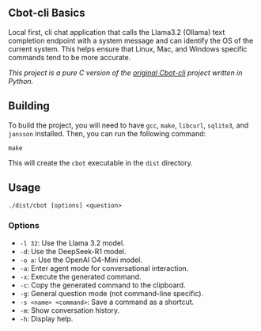 ## Cbot-cli Basics

Local first, cli chat application that calls the Llama3.2 (Ollama) text completion endpoint with a system message and can identify the OS of the current system. This helps ensure that Linux, Mac, and Windows specific commands tend to be more accurate.

_This project is a pure C version of the [original Cbot-cli](https://github.com/RoskiDeluge/cbot-cli) project written in Python._ 

## Building

To build the project, you will need to have `gcc`, `make`, `libcurl`, `sqlite3`, and `jansson` installed. Then, you can run the following command:

```
make
```

This will create the `cbot` executable in the `dist` directory.

## Usage

```
./dist/cbot [options] <question>
```

### Options

*   `-l 32`: Use the Llama 3.2 model.
*   `-d`: Use the DeepSeek-R1 model.
*   `-o a`: Use the OpenAI O4-Mini model.
*   `-a`: Enter agent mode for conversational interaction.
*   `-x`: Execute the generated command.
*   `-c`: Copy the generated command to the clipboard.
*   `-g`: General question mode (not command-line specific).
*   `-s <name> <command>`: Save a command as a shortcut.
*   `-m`: Show conversation history.
*   `-h`: Display help.
